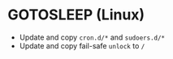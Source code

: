 GOTOSLEEP (Linux)
=================

* Update and copy `cron.d/*` and `sudoers.d/*`
* Update and copy fail-safe `unlock` to `/`
